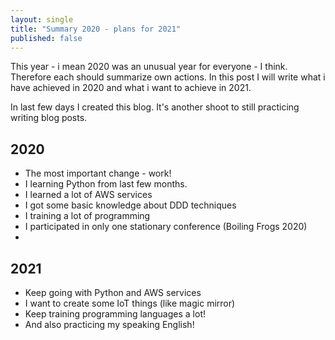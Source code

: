 ```yaml
---
layout: single
title: "Summary 2020 - plans for 2021"
published: false
---
```


This year - i mean 2020 was an unusual year for everyone - I think.
Therefore each should summarize own actions. In this post I will write what i have achieved in 2020
and what i want to achieve in 2021.

In last few days I created this blog. It's another shoot to still practicing writing blog posts.

## 2020
* The most important change - work!
* I learning Python from last few months.
* I learned a lot of AWS services
* I got some basic knowledge about DDD techniques
* I training a lot of programming
* I participated in only one stationary conference (Boiling Frogs 2020)
* 

## 2021
* Keep going with Python and AWS services
* I want to create some IoT things (like magic mirror)
* Keep training programming languages a lot!
* And also practicing my speaking English!
